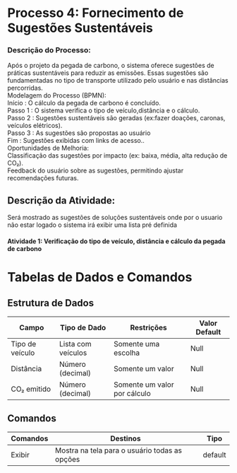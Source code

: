 # Processo 4: Fornecimento de Sugestões Sustentáveis
### Descrição do Processo:
Após o projeto da pegada de carbono, o sistema oferece sugestões de práticas sustentáveis ​​para reduzir as emissões. Essas sugestões são fundamentadas no tipo de transporte utilizado pelo usuário e nas distâncias percorridas. <br> 
Modelagem do Processo (BPMN):<br>
Início : O cálculo da pegada de carbono é concluído.<br>
Passo 1 : O sistema verifica o tipo de veículo,distância e o cálculo.<br>
Passo 2 : Sugestões sustentáveis ​​são geradas (ex:fazer doações, caronas, veículos elétricos).<br>
Passo 3 : As sugestões são propostas ao usuário <br>
Fim : Sugestões exibidas com links de acesso..<br>
Oportunidades de Melhoria:<br>
Classificação das sugestões por impacto (ex: baixa, média, alta redução de CO₂).<br>
Feedback do usuário sobre as sugestões, permitindo ajustar recomendações futuras.<br>

## Descrição da Atividade:
Será mostrado as sugestões de soluções sustentáveis onde por o usuario não estar logado o sistema irá exibir uma lista pré definida   
#### Atividade 1: Verificação do tipo de veículo, distância e cálculo da pegada de carbono

# Tabelas de Dados e Comandos

## Estrutura de Dados

| Campo          | Tipo de Dado        | Restrições                | Valor Default |
|----------------|---------------------|---------------------------|---------------|
| Tipo de veículo | Lista com veículos  | Somente uma escolha       | Null          |
| Distância      | Número (decimal)    | Somente um valor          | Null          |
| CO₂ emitido    | Número (decimal)    | Somente um valor por cálculo | Null       |

## Comandos

| Comandos | Destinos                                 | Tipo     |
|----------|-----------------------------------------|----------|
| Exibir   | Mostra na tela para o usuário todas as opções | default |
